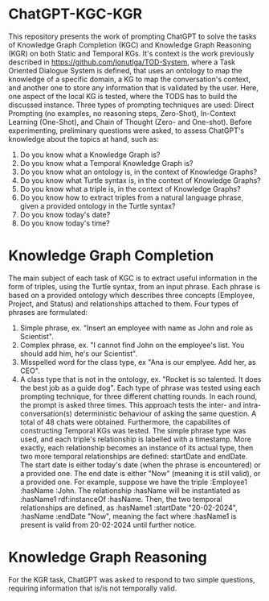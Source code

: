 # ChatGPT-KGC-KGR
This repository presents the work of prompting ChatGPT to solve the tasks of Knowledge Graph Completion (KGC) and Knowledge Graph Reasoning (KGR) on both Static and Temporal KGs.
It's context is the work previously described in https://github.com/IonutIga/TOD-System, where a Task Oriented Dialogue System is defined, that uses an ontology to map the knowledge of a specific domain, a KG to map the conversation's context, and another one to store any information that is validated by the user. Here, one aspect of the local KG is tested, where the TODS has to build the discussed instance.
Three types of prompting techniques are used: Direct Prompting (no examples, no reasoning steps, Zero-Shot), In-Context Learning (One-Shot), and Chain of Thought (Zero- and One-shot). Before experimenting, preliminary questions were asked, to assess ChatGPT's knowledge about the topics at hand, such as:
1. Do you know what a Knowledge Graph is?
2. Do you know what a Temporal Knowledge Graph is?
3. Do you know what an ontology is, in the context of Knowledge Graphs?
4. Do you know what Turtle syntax is, in the context of Knowledge Graphs?
5. Do you know what a triple is, in the context of Knowledge Graphs?
6. Do you know how to extract triples from a natural language phrase, given a provided ontology in the Turtle syntax?
7. Do you know today's date?
8. Do you know today's time?
# Knowledge Graph Completion
The main subject of each task of KGC is to extract useful information in the form of triples, using the Turtle syntax, from an input phrase. Each phrase is based on a provided ontology which describes three concepts (Employee, Project, and Status) and relationships attached to them. Four types of phrases are formulated:
1. Simple phrase, ex. "Insert an employee with name as John and role as Scientist".
2. Complex phrase, ex. "I cannot find John on the employee's list. You should add him, he's our Scientist".
3. Misspelled word for the class type, ex "Ana is our emplyee. Add her, as CEO".
4. A class type that is not in the ontology, ex. "Rocket is so talented. It does the best job as a guide dog".
Each type of phrase was tested using each prompting technique, for three different chatting rounds. In each round, the prompt is asked three times. This approach tests the inter- and intra-conversation(s) deterministic behaviour of asking the same question. A total of 48 chats were obtained.
Furthermore, the capabilites of constructing Temporal KGs was tested. The simple phrase type was used, and each triple's relationship is labelled with a timestamp. More exactly, each relationship becomes an instance of its actual type, then two more temporal relationships are defined: startDate and endDate. The start date is either today's date (when the phrase is encountered) or a provided one. The end date is either "Now" (meaning it is still valid), or a provided one. For example, suppose we have the triple :Employee1 :hasName :John. The relationship :hasName will be instantiated as :hasName1 rdf:instanceOf :hasName. Then, the two temporal relationships are defined, as :hasName1 :startDate "20-02-2024", :hasName :endDate "Now", meaning the fact where :hasName1 is present is valid from 20-02-2024 until further notice.
# Knowledge Graph Reasoning
For the KGR task, ChatGPT was asked to respond to two simple questions, requiring information that is/is not temporally valid. 

